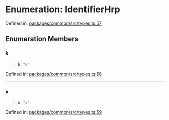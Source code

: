 # Enumeration: IdentifierHrp

Defined in: [packages/common/src/types.ts:57](https://github.com/dcdpr/did-btcr2-js/blob/c82bc5c69016e1146a0c52c6e6b21621f5abd6d4/packages/common/src/types.ts#L57)

## Enumeration Members

### k

> **k**: `"k"`

Defined in: [packages/common/src/types.ts:58](https://github.com/dcdpr/did-btcr2-js/blob/c82bc5c69016e1146a0c52c6e6b21621f5abd6d4/packages/common/src/types.ts#L58)

***

### x

> **x**: `"x"`

Defined in: [packages/common/src/types.ts:59](https://github.com/dcdpr/did-btcr2-js/blob/c82bc5c69016e1146a0c52c6e6b21621f5abd6d4/packages/common/src/types.ts#L59)
